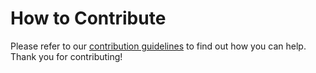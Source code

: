 # How to Contribute

Please refer to our [contribution guidelines](https://pages.github.com/IBM/the-mesh-for-data/contribute/) to find out how you can help.
Thank you for contributing!
